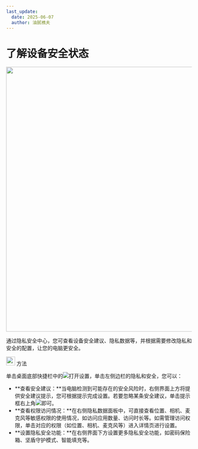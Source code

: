 ```yaml
---
last_update:
  date: 2025-06-07
  author: 油腻樵夫
---
```


# 了解设备安全状态

<img src="https://tips-p01-drcn.dbankcdn.cn/MODEL/DOC/C00B030/resource/card/202512281uswxk/zh-cn/image/figure/fig_settings_SafetyBoard.png" width="720" height=""/> 

通过隐私安全中心，您可查看设备安全建议、隐私数据等，并根据需要修改隐私和安全的配置，让您的电脑更安全。

<img src="https://tips-p01-drcn.dbankcdn.cn/MODEL/DOC/C00B030/resource/card/202512281uswxk/zh-cn/image/common/buttons/fig_method.png" width="24" height="24"/> 方法

单击桌面底部快捷栏中的![](https://tips-p01-drcn.dbankcdn.cn/MODEL/DOC/C00B030/resource/card/202512281uswxk/zh-cn/image/common/icon/appicon_settings.png)打开设置，单击左侧边栏的隐私和安全，您可以：

+   **查看安全建议：**当电脑检测到可能存在的安全风险时，右侧界面上方将提供安全建议提示，您可根据提示完成设置。若要忽略某条安全建议，单击提示框右上角![](https://tips-p01-drcn.dbankcdn.cn/MODEL/DOC/C00B030/resource/card/202512281uswxk/zh-cn/image/common/buttons/HM_public_cancel.png)即可。
+   **查看权限访问情况：**在右侧隐私数据面板中，可直接查看位置、相机、麦克风等敏感权限的使用情况，如访问应用数量、访问时长等。如需管理访问权限，单击对应的权限（如位置、相机、麦克风等）进入详情页进行设置。
+   **设置隐私安全功能：**在右侧界面下方设置更多隐私安全功能，如密码保险箱、坚盾守护模式、智能填充等。


